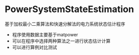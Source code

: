 # PowerSystemStateEstimation
基于加权最小二乘算法和快速分解法的电力系统状态估计程序

- 程序使用数据主要基于matpower
- 可以在程序中选择两种算法之一进行状态估计计算
- 可以进行算例对比测试
